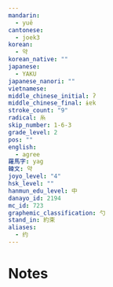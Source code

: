 ```yaml
---
mandarin:
  - yuē
cantonese:
  - joek3
korean:
  - 약
korean_native: ""
japanese:
  - YAKU
japanese_nanori: ""
vietnamese:
middle_chinese_initial: ʔ
middle_chinese_final: ɨɐk
stroke_count: "9"
radical: 糸
skip_number: 1-6-3
grade_level: 2
pos: ""
english:
  - agree
羅馬字: yag
韓文: 약
joyo_level: "4"
hsk_level: ""
hanmun_edu_level: 中
danayo_id: 2194
mc_id: 723
graphemic_classification: 勺
stand_in: 約束
aliases:
  - 约
---
```


# Notes

